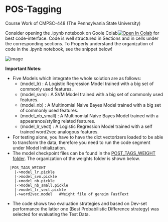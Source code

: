 # POS-Tagging
Course Work of CMPSC-448 (The Pennsylvania State University)

Consider opening the .ipynb notebook on Goole Colab[![Open In Colab](https://colab.research.google.com/assets/colab-badge.svg)](https://colab.research.google.com/github/sabih411/POS-Tagging/blob/main/POS_TAGGING.ipynb) for best code-interface. Code is well structured in Sections and in cells under the corresponding sections. To Properly understand the organization of code in the .ipynb notebook, see the snippet below!

![image](https://github.com/sabih411/POS-Tagging/assets/47940851/c7bd5cf9-c830-43db-8a20-1d9eeed96ba9)

**Important Notes:** 
  * Five Models which integrate the whole solution are as follows:
      * (model_lr)        : A Logistic Regression Model trained with a big set of commonly used features.
      * (model_svm)       : A SVM Model trained with a big set of commonly used features.
      * (model_nb)        : A Multinomial Naive Bayes Model trained with a big set of commonly used features.
      * (model_nb_small)  : A Multinomial Naive Bayes Model trained with a appearance/styling related features.
      * (model_lr_vect)   : A Logistic Regression Model trained with a self trained word2vec analogous features.  
  * For testing alone, you have to have the dict vectorizers loaded to be able to transform the data, therefore you need to run the code segment under Model Initialization.
  * The model checkpoint files can be found in the [POST_TAGS_WEIGHT folder](https://drive.google.com/drive/folders/1a9RY7aDCHKERN2W486lcs5ojQdOhRwzu?usp=sharing). The organization of the weights folder is shown below. 
  ```
    |POS_TAGS_WEIGHT
      |->model_lr.pickle  
      |->model_svm.pickle
      |->model_nb.pickle
      |->model_nb_small.pickle
      |->model_lr_vect.pickle
      |->word2vec.model   #Weight file of gensim FastText
  ```
  * The code shows two evaluation strategies and based on Dev-set performance the  latter one (Best Probabilistic Difference strategy) was selected for evaluating the Test Data.
